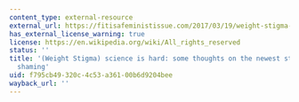 ```yaml
---
content_type: external-resource
external_url: https://fitisafeministissue.com/2017/03/19/weight-stigma-science-is-hard-some-thoughts-on-the-newest-study-on-fat-shaming/
has_external_license_warning: true
license: https://en.wikipedia.org/wiki/All_rights_reserved
status: ''
title: '(Weight Stigma) science is hard: some thoughts on the newest study on fat
  shaming'
uid: f795cb49-320c-4c53-a361-00b6d9204bee
wayback_url: ''
---
```

